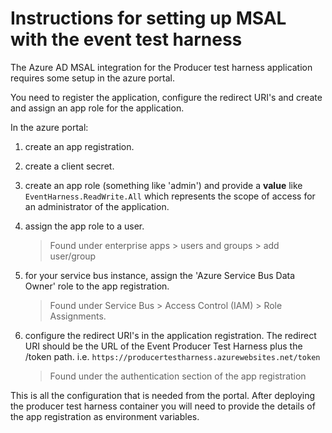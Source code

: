 # Instructions for setting up MSAL with the event test harness

The Azure AD MSAL integration for the Producer test harness application
requires some setup in the azure portal.

You need to register the application, configure the redirect URI's and create and assign an app role
for the application.

In the azure portal:

1. create an app registration.
2. create a client secret.
3. create an app role (something like 'admin') and provide a **value** like
   `EventHarness.ReadWrite.All` which represents the scope of access for an administrator of the
   application.
4. assign the app role to a user.

   > Found under enterprise apps > users and groups > add user/group

5. for your service bus instance, assign the 'Azure Service Bus Data Owner' role to the app registration.

   > Found under Service Bus > Access Control (IAM) > Role Assignments.

6. configure the redirect URI's in the application registration. The redirect URI should be the URL
   of the Event Producer Test Harness plus the /token path. i.e.
   `https://producertestharness.azurewebsites.net/token`

   > Found under the authentication section of the app registration

This is all the configuration that is needed from the portal. After deploying the producer test
harness container you will need to provide the details of the app registration as environment variables.
